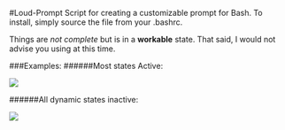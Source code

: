 #Loud-Prompt
Script for creating a customizable prompt for Bash.
To install, simply source the file from your .bashrc.

Things are *not complete* but is in a **workable** state.
That said, I would not advise you using at this time.

###Examples:
######Most states Active:

![](http://i.imgur.com/abNYnoj.png)

######All dynamic states inactive:

![](http://i.imgur.com/Fe95S0r.png)
